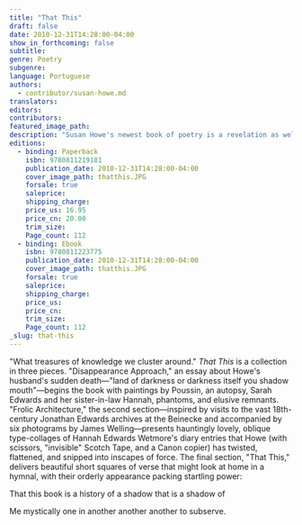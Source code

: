 ```yaml
---
title: "That This"
draft: false
date: 2010-12-31T14:28:00-04:00
show_in_forthcoming: false
subtitle:
genre: Poetry
subgenre:
language: Portuguese
authors:
  - contributor/susan-howe.md
translators:
editors:
contributors:
featured_image_path:
description: "Susan Howe's newest book of poetry is a revelation as well as a mystery. "
editions:
  - binding: Paperback
    isbn: 9780811219181
    publication_date: 2010-12-31T14:28:00-04:00
    cover_image_path: thatthis.JPG
    forsale: true
    saleprice:
    shipping_charge:
    price_us: 16.95
    price_cn: 20.00
    trim_size:
    Page_count: 112
  - binding: Ebook
    isbn: 9780811223775
    publication_date: 2010-12-31T14:28:00-04:00
    cover_image_path: thatthis.JPG
    forsale: true
    saleprice:
    shipping_charge:
    price_us:
    price_cn:
    trim_size:
    Page_count: 112
_slug: that-this
---
```


"What treasures of knowledge we cluster around." _That This_ is a collection in three pieces. "Disappearance Approach," an essay about Howe's husband's sudden death—"land of darkness or darkness itself you shadow mouth"—begins the book with paintings by Poussin, an autopsy, Sarah Edwards and her sister-in-law Hannah, phantoms, and elusive remnants. "Frolic Architecture," the second section—inspired by visits to the vast 18th-century Jonathan Edwards archives at the Beinecke and accompanied by six photograms by James Welling—presents hauntingly lovely, oblique type-collages of Hannah Edwards Wetmore's diary entries that Howe (with scissors, "invisible" Scotch Tape, and a Canon copier) has twisted, flattened, and snipped into inscapes of force. The final section, "That This," delivers beautiful short squares of verse that might look at home in a hymnal, with their orderly appearance packing startling power:

That this book is a history of
a shadow that is a shadow of

Me mystically one in another
another another to subserve.


